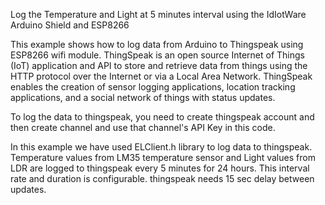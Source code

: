 Log the Temperature and Light at 5 minutes interval using the IdIotWare Arduino Shield and ESP8266

 This example shows how to log data from Arduino to Thingspeak using ESP8266 wifi module.
 ThingSpeak is an open source Internet of Things (IoT) application and API to store and 
 retrieve data from things using the HTTP protocol over the Internet or via a Local Area Network.
 ThingSpeak enables the creation of sensor logging applications, location tracking applications,
 and a social network of things with status updates.
 
 To log the data to thingspeak, you need to create thingspeak account and then create channel and 
 use that channel's API Key in this code.
 
 In this example we have used ELClient.h library to log data to thingspeak. Temperature values from
 LM35 temperature sensor and Light values from LDR are logged to thingspeak every 5  minutes for 24 hours. This interval rate 
 and duration is configurable. thingspeak needs 15 sec delay between updates.
 
